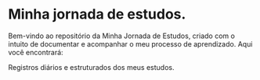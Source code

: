 # Minha jornada de estudos.
Bem-vindo ao repositório da Minha Jornada de Estudos, criado com o intuito de documentar e acompanhar o meu processo de aprendizado. Aqui você encontrará:

Registros diários e estruturados dos meus estudos. 

